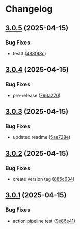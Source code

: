 # Changelog

## [3.0.5](https://github.com/fsdh-pfds/datahub-docs/compare/v3.0.4...v3.0.5) (2025-04-15)


### Bug Fixes

* test3 ([488f98c](https://github.com/fsdh-pfds/datahub-docs/commit/488f98c6ca7fc36ca66952271f1b02ec170cd7f9))

## [3.0.4](https://github.com/fsdh-pfds/datahub-docs/compare/v3.0.3...v3.0.4) (2025-04-15)


### Bug Fixes

* pre-release ([790a270](https://github.com/fsdh-pfds/datahub-docs/commit/790a270374c1f0fb45dfd6c8f6c5436309df8149))

## [3.0.3](https://github.com/fsdh-pfds/datahub-docs/compare/v3.0.2...v3.0.3) (2025-04-15)


### Bug Fixes

* updated readme ([5ae728e](https://github.com/fsdh-pfds/datahub-docs/commit/5ae728e3f2422fd1b4d01797147cb30469dc872c))

## [3.0.2](https://github.com/fsdh-pfds/datahub-docs/compare/v3.0.1...v3.0.2) (2025-04-15)


### Bug Fixes

* create version tag ([885c634](https://github.com/fsdh-pfds/datahub-docs/commit/885c6345ff5463ee9bcab90c2b94824508aabaed))

## [3.0.1](https://github.com/fsdh-pfds/datahub-docs/compare/v3.0.0...v3.0.1) (2025-04-15)


### Bug Fixes

* action pipeline test ([9e86e41](https://github.com/fsdh-pfds/datahub-docs/commit/9e86e41fa6baacdb55a862c81eb4e63f701de488))
